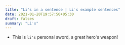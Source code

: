 ```yaml
---
title: "Li's in a sentence | Li's example sentences"
date: 2021-01-20T19:57:50+05:30
draft: falses
summary: "Li's"
---
```

- This is `li's` personal sword, a great hero's weapon!
                 
